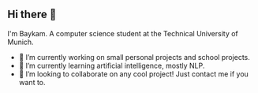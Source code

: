 ## Hi there 👋
I'm Baykam. A computer science student at the Technical University of Munich.
- 🔭 I’m currently working on small personal projects and school projects.
- 🌱 I’m currently learning artificial intelligence, mostly NLP.
- 👯 I’m looking to collaborate on any cool project! Just contact me if you want to.

<!--
**baykamsay/baykamsay** is a ✨ _special_ ✨ repository because its `README.md` (this file) appears on your GitHub profile.

Here are some ideas to get you started:

- 🔭 I’m currently working on ...
- 🌱 I’m currently learning ...
- 👯 I’m looking to collaborate on ...
- 🤔 I’m looking for help with ...
- 💬 Ask me about ...
- 📫 How to reach me: ...
- 😄 Pronouns: ...
- ⚡ Fun fact: ...
-->
